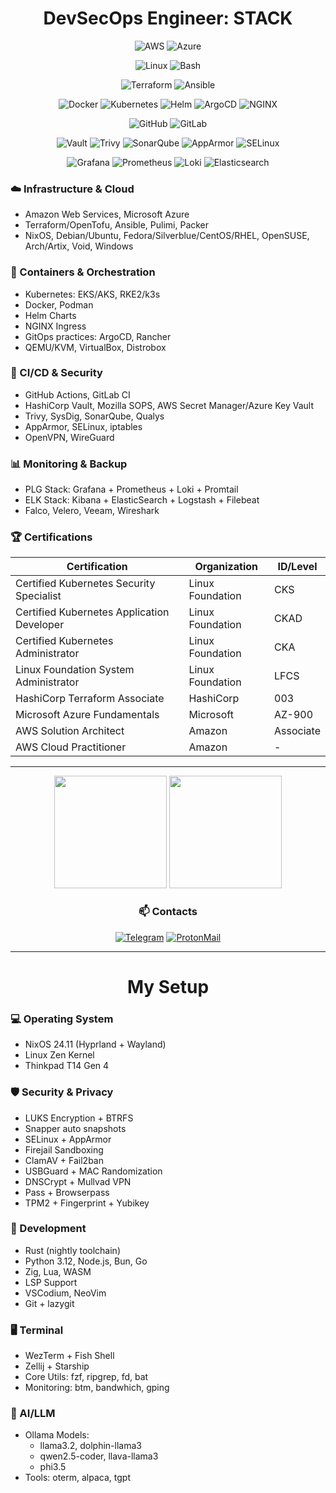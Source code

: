 <div align="center">

# DevSecOps Engineer: STACK

<!-- Clouds -->
![AWS](https://img.shields.io/badge/-AWS-232F3E?style=flat-square&logo=amazon-aws&logoColor=white)
![Azure](https://img.shields.io/badge/-Azure-0089D6?style=flat-square&logo=microsoft-azure&logoColor=white)

<!-- Core -->
![Linux](https://img.shields.io/badge/-Linux-FCC624?style=flat-square&logo=linux&logoColor=black)
![Bash](https://img.shields.io/badge/-Bash-4EAA25?style=flat-square&logo=gnu-bash&logoColor=white)

<!-- IaC & Configuration -->
![Terraform](https://img.shields.io/badge/-Terraform-7B42BC?style=flat-square&logo=terraform&logoColor=white)
![Ansible](https://img.shields.io/badge/-Ansible-EE0000?style=flat-square&logo=ansible&logoColor=white)

<!-- Containers & Orchestration -->
![Docker](https://img.shields.io/badge/-Docker-2496ED?style=flat-square&logo=docker&logoColor=white)
![Kubernetes](https://img.shields.io/badge/-Kubernetes-326CE5?style=flat-square&logo=kubernetes&logoColor=white)
![Helm](https://img.shields.io/badge/-Helm-0F1689?style=flat-square&logo=helm&logoColor=white)
![ArgoCD](https://img.shields.io/badge/-ArgoCD-EF7B4D?style=flat-square&logo=argo&logoColor=white)
![NGINX](https://img.shields.io/badge/-NGINX-009639?style=flat-square&logo=nginx&logoColor=white)

<!-- CI/CD -->
![GitHub](https://img.shields.io/badge/-GitHub-181717?style=flat-square&logo=github&logoColor=white)
![GitLab](https://img.shields.io/badge/-GitLab-FCA121?style=flat-square&logo=gitlab&logoColor=white)

<!-- Security -->
![Vault](https://img.shields.io/badge/-Vault-000000?style=flat-square&logo=vault&logoColor=white)
![Trivy](https://img.shields.io/badge/-Trivy-1904DA?style=flat-square&logo=aqua-security&logoColor=white)
![SonarQube](https://img.shields.io/badge/-SonarQube-4E9BCD?style=flat-square&logo=sonarqube&logoColor=white)
![AppArmor](https://img.shields.io/badge/-AppArmor-3C6EB4?style=flat-square&logo=apparmor&logoColor=white)
![SELinux](https://img.shields.io/badge/-SELinux-EE0000?style=flat-square&logo=selinux&logoColor=white)

<!-- Monitoring -->
![Grafana](https://img.shields.io/badge/-Grafana-F46800?style=flat-square&logo=grafana&logoColor=white)
![Prometheus](https://img.shields.io/badge/-Prometheus-E6522C?style=flat-square&logo=prometheus&logoColor=white)
![Loki](https://img.shields.io/badge/-Loki-F5A800?style=flat-square&logo=grafana&logoColor=white)
![Elasticsearch](https://img.shields.io/badge/-ELK-005571?style=flat-square&logo=elasticsearch&logoColor=white)

</div>


### ☁️ Infrastructure & Cloud
- Amazon Web Services, Microsoft Azure
- Terraform/OpenTofu, Ansible, Pulimi, Packer
- NixOS, Debian/Ubuntu, Fedora/Silverblue/CentOS/RHEL, OpenSUSE, Arch/Artix, Void, Windows

### 🚀 Containers & Orchestration
- Kubernetes: EKS/AKS, RKE2/k3s
- Docker, Podman
- Helm Charts
- NGINX Ingress
- GitOps practices: ArgoCD, Rancher
- QEMU/KVM, VirtualBox, Distrobox

### 🔄 CI/CD & Security
- GitHub Actions, GitLab CI
- HashiCorp Vault, Mozilla SOPS, AWS Secret Manager/Azure Key Vault
- Trivy, SysDig, SonarQube, Qualys
- AppArmor, SELinux, iptables
- OpenVPN, WireGuard

### 📊 Monitoring & Backup
- PLG Stack: Grafana + Prometheus + Loki + Promtail
- ELK Stack: Kibana + ElasticSearch + Logstash + Filebeat
- Falco, Velero, Veeam, Wireshark

### 🏆 Certifications

<div align="center">

| Certification | Organization | ID/Level |
|--------------|------------|----------|
| Certified Kubernetes Security Specialist | Linux Foundation | CKS |
| Certified Kubernetes Application Developer | Linux Foundation | CKAD |
| Certified Kubernetes Administrator | Linux Foundation | CKA |
| Linux Foundation System Administrator | Linux Foundation | LFCS |
| HashiCorp Terraform Associate | HashiCorp | 003 |
| Microsoft Azure Fundamentals | Microsoft | AZ-900 |
| AWS Solution Architect | Amazon | Associate |
| AWS Cloud Practitioner | Amazon | - |

</div>

---

<div align="center">
  <img height="180em" src="https://github-readme-stats.vercel.app/api/top-langs/?username=thejondaw&layout=compact&theme=dark"/>
  <img height="180em" src="https://github-readme-streak-stats.herokuapp.com/?user=thejondaw&theme=dark"/>
</div>

<div align="center">

### 📫 Contacts

[![Telegram](https://img.shields.io/badge/-telegram-2AABEE?style=flat-square&logo=telegram&logoColor=white&labelColor=0088cc)](https://t.me/jondaw)
[![ProtonMail](https://img.shields.io/badge/-protonmail-8B89CC?style=flat-square&logo=protonmail&logoColor=white&labelColor=505061)](mailto:aleks.safronov@proton.me)

</div>

---

<div align="center">

# My Setup

</div>

### 💻 Operating System
- NixOS 24.11 (Hyprland + Wayland)
- Linux Zen Kernel
- Thinkpad T14 Gen 4

### 🛡️ Security & Privacy
- LUKS Encryption + BTRFS
- Snapper auto snapshots
- SELinux + AppArmor
- Firejail Sandboxing
- ClamAV + Fail2ban
- USBGuard + MAC Randomization
- DNSCrypt + Mullvad VPN
- Pass + Browserpass
- TPM2 + Fingerprint + Yubikey

### 💭 Development
- Rust (nightly toolchain)
- Python 3.12, Node.js, Bun, Go
- Zig, Lua, WASM
- LSP Support
- VSCodium, NeoVim
- Git + lazygit

### 🖥️ Terminal
- WezTerm + Fish Shell
- Zellij + Starship
- Core Utils: fzf, ripgrep, fd, bat
- Monitoring: btm, bandwhich, gping

### 🤖 AI/LLM
- Ollama Models:
  - llama3.2, dolphin-llama3
  - qwen2.5-coder, llava-llama3
  - phi3.5
- Tools: oterm, alpaca, tgpt
